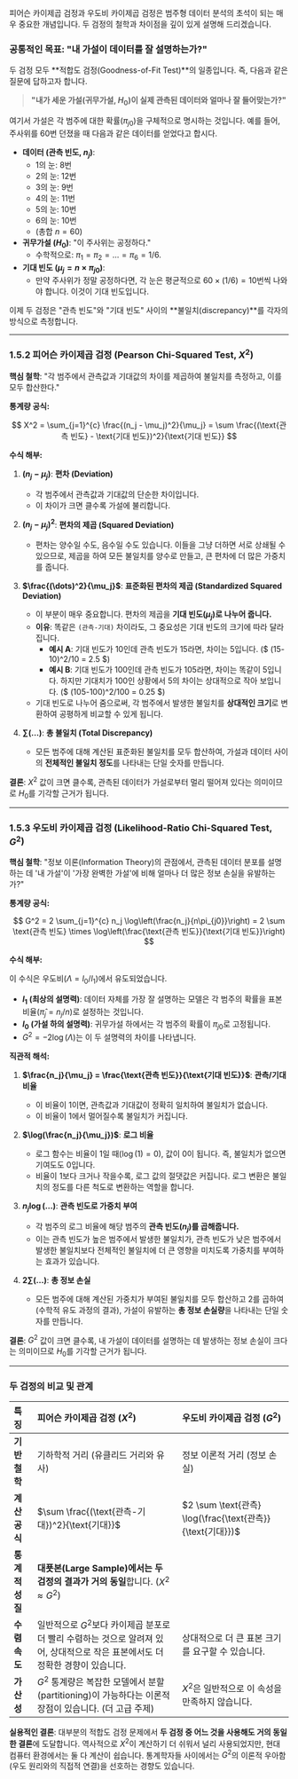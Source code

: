 피어슨 카이제곱 검정과 우도비 카이제곱 검정은 범주형 데이터 분석의 초석이 되는 매우 중요한 개념입니다. 두 검정의 철학과 차이점을 깊이 있게 설명해 드리겠습니다.

### 공통적인 목표: "내 가설이 데이터를 잘 설명하는가?"

두 검정 모두 **적합도 검정(Goodness-of-Fit Test)**의 일종입니다. 즉, 다음과 같은 질문에 답하고자 합니다.

> **"내가 세운 가설(귀무가설, $H_0$)이 실제 관측된 데이터와 얼마나 잘 들어맞는가?"**

여기서 가설은 각 범주에 대한 확률($\pi_{j0}$)을 구체적으로 명시하는 것입니다. 예를 들어, 주사위를 60번 던졌을 때 다음과 같은 데이터를 얻었다고 합시다.

*   **데이터 (관측 빈도, $n_j$)**:
    *   1의 눈: 8번
    *   2의 눈: 12번
    *   3의 눈: 9번
    *   4의 눈: 11번
    *   5의 눈: 10번
    *   6의 눈: 10번
    *   (총합 $n=60$)
*   **귀무가설 ($H_0$)**: "이 주사위는 공정하다."
    *   수학적으로: $\pi_1=\pi_2=\dots=\pi_6 = 1/6$.
*   **기대 빈도 ($\mu_j = n \times \pi_{j0}$)**:
    *   만약 주사위가 정말 공정하다면, 각 눈은 평균적으로 $60 \times (1/6) = 10$번씩 나와야 합니다. 이것이 기대 빈도입니다.

이제 두 검정은 "관측 빈도"와 "기대 빈도" 사이의 **불일치(discrepancy)**를 각자의 방식으로 측정합니다.

---

### 1.5.2 피어슨 카이제곱 검정 (Pearson Chi-Squared Test, $X^2$)

**핵심 철학**: "각 범주에서 관측값과 기대값의 차이를 제곱하여 불일치를 측정하고, 이를 모두 합산한다."

**통계량 공식:**

$$ X^2 = \sum_{j=1}^{c} \frac{(n_j - \mu_j)^2}{\mu_j} = \sum \frac{(\text{관측 빈도} - \text{기대 빈도})^2}{\text{기대 빈도}} $$

**수식 해부:**

1.  **$(n_j - \mu_j)$**: **편차 (Deviation)**
    *   각 범주에서 관측값과 기대값의 단순한 차이입니다.
    *   이 차이가 크면 클수록 가설에 불리합니다.

2.  **$(n_j - \mu_j)^2$**: **편차의 제곱 (Squared Deviation)**
    *   편차는 양수일 수도, 음수일 수도 있습니다. 이들을 그냥 더하면 서로 상쇄될 수 있으므로, 제곱을 하여 모든 불일치를 양수로 만들고, 큰 편차에 더 많은 가중치를 줍니다.

3.  **$\frac{(\dots)^2}{\mu_j}$**: **표준화된 편차의 제곱 (Standardized Squared Deviation)**
    *   이 부분이 매우 중요합니다. 편차의 제곱을 **기대 빈도($\mu_j$)로 나누어 줍니다.**
    *   **이유**: 똑같은 `(관측-기대)` 차이라도, 그 중요성은 기대 빈도의 크기에 따라 달라집니다.
        *   **예시 A**: 기대 빈도가 10인데 관측 빈도가 15라면, 차이는 5입니다. ($ (15-10)^2/10 = 2.5 $)
        *   **예시 B**: 기대 빈도가 100인데 관측 빈도가 105라면, 차이는 똑같이 5입니다. 하지만 기대치가 100인 상황에서 5의 차이는 상대적으로 작아 보입니다. ($ (105-100)^2/100 = 0.25 $)
    *   기대 빈도로 나누어 줌으로써, 각 범주에서 발생한 불일치를 **상대적인 크기**로 변환하여 공평하게 비교할 수 있게 됩니다.

4.  **$\sum (\dots)$**: **총 불일치 (Total Discrepancy)**
    *   모든 범주에 대해 계산된 표준화된 불일치를 모두 합산하여, 가설과 데이터 사이의 **전체적인 불일치 정도**를 나타내는 단일 숫자를 만듭니다.

**결론**: $X^2$ 값이 크면 클수록, 관측된 데이터가 가설로부터 멀리 떨어져 있다는 의미이므로 $H_0$를 기각할 근거가 됩니다.

---

### 1.5.3 우도비 카이제곱 검정 (Likelihood-Ratio Chi-Squared Test, $G^2$)

**핵심 철학**: "정보 이론(Information Theory)의 관점에서, 관측된 데이터 분포를 설명하는 데 '내 가설'이 '가장 완벽한 가설'에 비해 얼마나 더 많은 정보 손실을 유발하는가?"

**통계량 공식:**

$$ G^2 = 2 \sum_{j=1}^{c} n_j \log\left(\frac{n_j}{n\pi_{j0}}\right) = 2 \sum \text{관측 빈도} \times \log\left(\frac{\text{관측 빈도}}{\text{기대 빈도}}\right) $$

**수식 해부:**

이 수식은 우도비($\Lambda = l_0 / l_1$)에서 유도되었습니다.
*   **$l_1$ (최상의 설명력)**: 데이터 자체를 가장 잘 설명하는 모델은 각 범주의 확률을 표본 비율($\hat{\pi}_j = n_j/n$)로 설정하는 것입니다.
*   **$l_0$ (가설 하의 설명력)**: 귀무가설 하에서는 각 범주의 확률이 $\pi_{j0}$로 고정됩니다.
*   $G^2 = -2 \log(\Lambda)$는 이 두 설명력의 차이를 나타냅니다.

**직관적 해석:**

1.  **$\frac{n_j}{\mu_j} = \frac{\text{관측 빈도}}{\text{기대 빈도}}$**: **관측/기대 비율**
    *   이 비율이 1이면, 관측값과 기대값이 정확히 일치하여 불일치가 없습니다.
    *   이 비율이 1에서 멀어질수록 불일치가 커집니다.

2.  **$\log(\frac{n_j}{\mu_j})$**: **로그 비율**
    *   로그 함수는 비율이 1일 때($\log(1)=0$), 값이 0이 됩니다. 즉, 불일치가 없으면 기여도도 0입니다.
    *   비율이 1보다 크거나 작을수록, 로그 값의 절댓값은 커집니다. 로그 변환은 불일치의 정도를 다른 척도로 변환하는 역할을 합니다.

3.  **$n_j \log(\dots)$**: **관측 빈도로 가중치 부여**
    *   각 범주의 로그 비율에 해당 범주의 **관측 빈도($n_j$)를 곱해줍니다.**
    *   이는 관측 빈도가 높은 범주에서 발생한 불일치가, 관측 빈도가 낮은 범주에서 발생한 불일치보다 전체적인 불일치에 더 큰 영향을 미치도록 가중치를 부여하는 효과가 있습니다.

4.  **$2 \sum (\dots)$**: **총 정보 손실**
    *   모든 범주에 대해 계산된 가중치가 부여된 불일치를 모두 합산하고 2를 곱하여(수학적 유도 과정의 결과), 가설이 유발하는 **총 정보 손실량**을 나타내는 단일 숫자를 만듭니다.

**결론**: $G^2$ 값이 크면 클수록, 내 가설이 데이터를 설명하는 데 발생하는 정보 손실이 크다는 의미이므로 $H_0$를 기각할 근거가 됩니다.

---

### 두 검정의 비교 및 관계

| 특징 | 피어슨 카이제곱 검정 ($X^2$) | 우도비 카이제곱 검정 ($G^2$) |
| :--- | :--- | :--- |
| **기반 철학** | 기하학적 거리 (유클리드 거리와 유사) | 정보 이론적 거리 (정보 손실) |
| **계산 공식** | $\sum \frac{(\text{관측-기대})^2}{\text{기대}}$ | $2 \sum \text{관측} \log(\frac{\text{관측}}{\text{기대}})$ |
| **통계적 성질** | **대푯본(Large Sample)에서는 두 검정의 결과가 거의 동일**합니다. ($X^2 \approx G^2$) |
| **수렴 속도** | 일반적으로 $G^2$보다 카이제곱 분포로 더 빨리 수렴하는 것으로 알려져 있어, 상대적으로 작은 표본에서도 더 정확한 경향이 있습니다. | 상대적으로 더 큰 표본 크기를 요구할 수 있습니다. |
| **가산성** | $G^2$ 통계량은 복잡한 모델에서 분할(partitioning)이 가능하다는 이론적 장점이 있습니다. (더 고급 주제) | $X^2$은 일반적으로 이 속성을 만족하지 않습니다. |

**실용적인 결론**: 대부분의 적합도 검정 문제에서 **두 검정 중 어느 것을 사용해도 거의 동일한 결론**에 도달합니다. 역사적으로 $X^2$이 계산하기 더 쉬워서 널리 사용되었지만, 현대 컴퓨터 환경에서는 둘 다 계산이 쉽습니다. 통계학자들 사이에서는 $G^2$의 이론적 우아함(우도 원리와의 직접적 연결)을 선호하는 경향도 있습니다.
